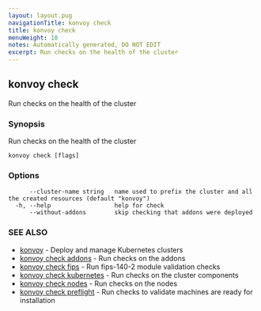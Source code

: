 ```yaml
---
layout: layout.pug
navigationTitle: konvoy check
title: konvoy check
menuWeight: 10
notes: Automatically generated, DO NOT EDIT
excerpt: Run checks on the health of the cluster
---
```


## konvoy check

Run checks on the health of the cluster

### Synopsis

Run checks on the health of the cluster

```
konvoy check [flags]
```

### Options

```
      --cluster-name string   name used to prefix the cluster and all the created resources (default "konvoy")
  -h, --help                  help for check
      --without-addons        skip checking that addons were deployed
```

### SEE ALSO

* [konvoy](../)	 - Deploy and manage Kubernetes clusters
* [konvoy check addons](./konvoy-check-addons/)	 - Run checks on the addons
* [konvoy check fips](./konvoy-check-fips/)	 - Run fips-140-2 module validation checks
* [konvoy check kubernetes](./konvoy-check-kubernetes/)	 - Run checks on the cluster components
* [konvoy check nodes](./konvoy-check-nodes/)	 - Run checks on the nodes
* [konvoy check preflight](./konvoy-check-preflight/)	 - Run checks to validate machines are ready for installation

